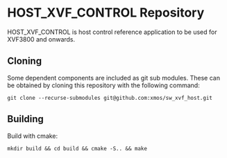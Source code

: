 # HOST_XVF_CONTROL Repository

HOST_XVF_CONTROL is host control reference application to be used for XVF3800 and onwards.

## Cloning

Some dependent components are included as git sub modules. These can be obtained by cloning this repository with the following command:

    git clone --recurse-submodules git@github.com:xmos/sw_xvf_host.git

## Building

Build with cmake:

    mkdir build && cd build && cmake -S.. && make
